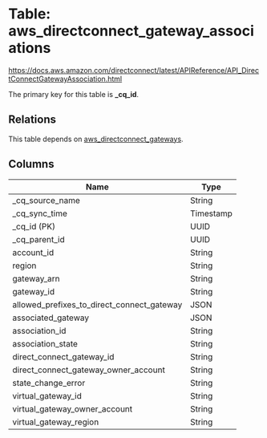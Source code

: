 # Table: aws_directconnect_gateway_associations

https://docs.aws.amazon.com/directconnect/latest/APIReference/API_DirectConnectGatewayAssociation.html

The primary key for this table is **_cq_id**.

## Relations
This table depends on [aws_directconnect_gateways](aws_directconnect_gateways.md).

## Columns
| Name          | Type          |
| ------------- | ------------- |
|_cq_source_name|String|
|_cq_sync_time|Timestamp|
|_cq_id (PK)|UUID|
|_cq_parent_id|UUID|
|account_id|String|
|region|String|
|gateway_arn|String|
|gateway_id|String|
|allowed_prefixes_to_direct_connect_gateway|JSON|
|associated_gateway|JSON|
|association_id|String|
|association_state|String|
|direct_connect_gateway_id|String|
|direct_connect_gateway_owner_account|String|
|state_change_error|String|
|virtual_gateway_id|String|
|virtual_gateway_owner_account|String|
|virtual_gateway_region|String|
